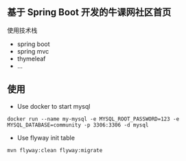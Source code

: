 ## 基于 Spring Boot 开发的牛课网社区首页
使用技术栈
- spring boot 
- spring mvc
- thymeleaf
- ...

## 使用

- Use docker to start mysql
```
docker run --name my-mysql -e MYSQL_ROOT_PASSWORD=123 -e MYSQL_DATABASE=community -p 3306:3306 -d mysql
```

- Use flyway init table
```
mvn flyway:clean flyway:migrate
```
